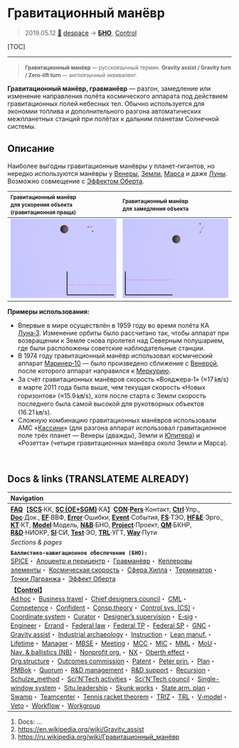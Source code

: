 # Гравитационный манёвр
> 2019.05.12 [🚀](../index/index.md) [despace](index.md) → **[БНО](nnb.md)**, [Control](control.md)

[TOC]

---

> <small>**Гравитационный манёвр** — русскоязычный термин. **Gravity assist / Gravity turn / Zero-lift turn** — англоязычный эквивалент.</small>

**Гравитационный манёвр, гравманёвр** — разгон, замедление или изменение направления полёта космического аппарата под действием гравитационных полей небесных тел. Обычно используется для экономии топлива и дополнительного разгона автоматических межпланетных станций при полётах к дальним планетам Солнечной системы.



## Описание
Наиболее выгодны гравитационные манёвры у планет‑гигантов, но нередко используются манёвры у [Венеры](venus.md), [Земли](earth.md), [Марса](mars.md) и даже [Луны](moon.md). Возможно совмещение с [Эффектом Оберта](oberth_eff.md).

|<small>Гравитационный манёвр<br> для ускорения объекта<br> (гравитационная праща)</small>|<small>Гравитационный манёвр<br> для замедления объекта</small>|
|:--|:--|
|![](f/nav/gravity_assist_swingby_acc_anim.gif)|![](f/nav/gravity_assist_swingby_dec_anim.gif)|



**Примеры использования:**

   - Впервые в мире осуществлён в 1959 году во время полёта КА [Луна‑3](луна‑3.md). Изменение орбиты было рассчитано так, чтобы аппарат при возвращении к Земле снова пролетел над Северным полушарием, где были расположены советские наблюдательные станции.
   - В 1974 году гравитационный манёвр использовал космический аппарат [Маринер‑10](mariner-10.md) — было произведено сближение с [Венерой](venus.md), после которого аппарат направился к [Меркурию](mercury.md).
   - За счёт гравитационных манёвров скорость «Вояджера‑1» (≈17 ㎞/s) в марте 2011 года была выше, чем текущая скорость «Новых горизонтов» (≈15.9 ㎞/s), хотя после старта с Земли скорость последнего была самой высокой для рукотворных объектов (16.21 ㎞/s).
   - Сложную комбинацию гравитационных манёвров использовали АМС «[Кассини](cassini_huygens.md)» (для разгона аппарат использовал гравитационное поле трёх планет — Венеры (дважды), Земли и [Юпитера](jupiter.md)) и «Розетта» (четыре гравитационных манёвра около Земли и Марса).



<p style="page-break-after:always"> </p>

## Docs & links (TRANSLATEME ALREADY)
|Navigation|
|:--|
|**[FAQ](faq.md)**【**[SCS](scs.md)**·КК, **[SC (OE+SGM)](sc.md)**·КА】**[CON](contact.md)·[Pers](person.md)**·Контакт, **[Ctrl](control.md)**·Упр., **[Doc](doc.md)**·Док., **[EF](ef.md)**·ВВФ, **[Error](error.md)**·Ошибки, **[Event](event.md)**·События, **[FS](fs.md)**·ТЭО, **[HF&E](hfe.md)**·Эрго., **[KT](kt.md)**·КТ, **[Model](model.md)**·Модель, **[N&B](nnb.md)**·БНО, **[Project](project.md)**·Проект, **[QM](qm.md)**·БКНР, **[R&D](rnd.md)**·НИОКР, **[SI](si.md)**·СИ, **[Test](test.md)**·ЭО, **[TRL](trl.md)**·УГТ, **[Way](way.md)**·Пути|
|*Sections & pages*|
|**`Баллистико‑навигационное обеспечение (БНО):`**<br> [SPICE](spice.md)・ [Апоцентр и перицентр](apopericentre.md)・ [Гравманёвр](gravass.md)・ [Кеплеровы элементы](keplerian.md)・ [Космическая скорость](esc_vel.md)・ [Сфера Хилла](hill_sphere.md)・ [Терминатор](terminator.md)・ [Точки Лагранжа](l_points.md)・ [Эффект Оберта](oberth_eff.md)|
|**【[Control](Control.md)】**<br> [Ad hoc](ad_hoc.md)・ [Business travel](business_travel.md)・ [Chief designers council](cocd.md)・ [CML](cml.md)・ [Competence](competence.md)・ [Confident](confident.md)・ [Consp.theory](consp_theory.md)・ [Control sys. (CS)](cs.md)・ [Coordinate system](coord_sys.md)・ [Curator](curator.md)・ [Designer’s supervision](des_spv.md)・ [E‑sig](esig.md)・ [Engineer](se.md)・ [Errand](errand.md)・ [Federal law](fed_law.md)・ [Federal TP](fed_tp.md)・ [Federal SP](fed_sp.md)・ [GNC](gnc.md)・ [Gravity assist](gravass.md)・ [Industrial archaeology](ind_arch.md)・ [Instruction](instruction.md)・ [Lean manuf.](lean_man.md)・ [Lifetime](lifetime.md)・ [Manager](manager.md)・ [MBSE](mbse.md)・ [Meeting](meeting.md)・ [MCC](scs.md)・ [MIC](mic.md)・ [MML](mml.md)・ [MoU](mou.md)・ [Nav. & ballistics (NB)](nnb.md)・ [Nonprofit org.](nonprof_org.md)・ [NX](nx.md)・ [Oberth effect](oberth_eff.md)・ [Org.structure](orgstruct.md)・ [Outcomes commission](outccom.md)・ [Patent](patent.md)・ [Peter prin.](peter_principle.md)・ [Plan](plan.md)・ [PMBok](pmbok.md)・ [Quorum](quorum.md)・ [R&D management](mgmt.md)・ [R&D support](rnd_support.md)・ [Recursion](recurs.md)・ [Schulze_method](schulze_method.md)・ [Sci'N'Tech activities](st_act.md)・ [Sci'N'Tech council](satc.md)・ [Single-window system](sw_sys.md)・ [Situ.leadership](situ_leadership.md)・ [Skunk works](se.md)・ [State arm. plan](plan_sa.md)・ [Swamp](swamp.md)・ [Teamcenter](teamcenter.md)・ [Tennis racket theorem](tr_theorem.md)・ [TRIZ](triz.md)・ [TRL](trl.md)・ [V‑model](v_model.md)・ [Veto](veto.md)・ [Workflow](workflow.md)・ [Workgroup](wg.md)|

   1. Docs: …
   1. <https://en.wikipedia.org/wiki/Gravity_assist>
   1. <https://ru.wikipedia.org/wiki/Гравитационный_манёвр>

